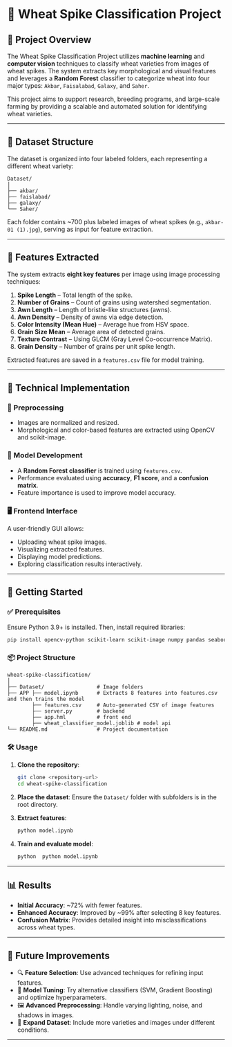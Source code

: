 # 🌾 Wheat Spike Classification Project

## 📌 Project Overview

The Wheat Spike Classification Project utilizes **machine learning** and **computer vision** techniques to classify wheat varieties from images of wheat spikes. The system extracts key morphological and visual features and leverages a **Random Forest** classifier to categorize wheat into four major types: `Akbar`, `Faisalabad`, `Galaxy`, and `Saher`.

This project aims to support research, breeding programs, and large-scale farming by providing a scalable and automated solution for identifying wheat varieties.

---

## 📁 Dataset Structure

The dataset is organized into four labeled folders, each representing a different wheat variety:

```
Dataset/
│
├── akbar/
├── faislabad/
├── galaxy/
└── Saher/
```

Each folder contains \~700 plus labeled images of wheat spikes (e.g., `akbar-01 (1).jpg`), serving as input for feature extraction.

---

## 🧪 Features Extracted

The system extracts **eight key features** per image using image processing techniques:

1. **Spike Length** – Total length of the spike.
2. **Number of Grains** – Count of grains using watershed segmentation.
3. **Awn Length** – Length of bristle-like structures (awns).
4. **Awn Density** – Density of awns via edge detection.
5. **Color Intensity (Mean Hue)** – Average hue from HSV space.
6. **Grain Size Mean** – Average area of detected grains.
7. **Texture Contrast** – Using GLCM (Gray Level Co-occurrence Matrix).
8. **Grain Density** – Number of grains per unit spike length.

Extracted features are saved in a `features.csv` file for model training.

---

## 🧰 Technical Implementation

### 🔧 Preprocessing

* Images are normalized and resized.
* Morphological and color-based features are extracted using OpenCV and scikit-image.

### 🤖 Model Development

* A **Random Forest classifier** is trained using `features.csv`.
* Performance evaluated using **accuracy**, **F1 score**, and a **confusion matrix**.
* Feature importance is used to improve model accuracy.

### 🖥️ Frontend Interface

A user-friendly GUI allows:

* Uploading wheat spike images.
* Visualizing extracted features.
* Displaying model predictions.
* Exploring classification results interactively.

---

## 🚀 Getting Started

### ✅ Prerequisites

Ensure Python 3.9+ is installed. Then, install required libraries:

```bash
pip install opencv-python scikit-learn scikit-image numpy pandas seaborn matplotlib
```

### 📦 Project Structure

```
wheat-spike-classification/
│
├── Dataset/                 # Image folders
├── APP ├── model.ipynb      # Extracts 8 features into features.csv and then trains the model
        ├── features.csv     # Auto-generated CSV of image features
        ├── server.py        # backend 
        ├── app.hml          # front end
        ├── wheat_classifier_model.joblib # model api
└── README.md                # Project documentation
```

### 🛠️ Usage

1. **Clone the repository**:

   ```bash
   git clone <repository-url>
   cd wheat-spike-classification
   ```

2. **Place the dataset**:
   Ensure the `Dataset/` folder with subfolders is in the root directory.

3. **Extract features**:

   ```bash
   python model.ipynb
   ```

4. **Train and evaluate model**:

   ```bash
   python  python model.ipynb
   ```

---

## 📊 Results

* **Initial Accuracy**: \~72% with fewer features.
* **Enhanced Accuracy**: Improved by ~99% after selecting 8 key features.
* **Confusion Matrix**: Provides detailed insight into misclassifications across wheat types.

---

## 🔮 Future Improvements

* 🔍 **Feature Selection**: Use advanced techniques for refining input features.
* 🧠 **Model Tuning**: Try alternative classifiers (SVM, Gradient Boosting) and optimize hyperparameters.
* 🖼️ **Advanced Preprocessing**: Handle varying lighting, noise, and shadows in images.
* 🌾 **Expand Dataset**: Include more varieties and images under different conditions.

---

